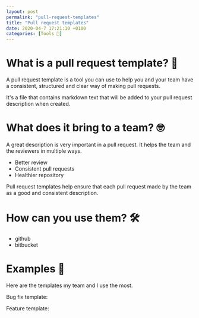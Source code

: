 ```yaml
---
layout: post
permalink: "pull-request-templates"
title: "Pull request templates"
date: 2020-04-7 17:21:10 +0100
categories: [Tools 🔧]
---
```


# What is a pull request template? 🤨

A pull request template is a tool you can use to help you and your team have a consistent, structured and clear way of making pull requests.

It's a file that contains markdown text that will be added to your pull request description when created.

# What does it bring to a team? 🤓

A great description is very important in a pull request. It helps the team and the reviewers in multiple ways.

- Better review
- Consistent pull requests
- Healthier repository

Pull request templates help ensure that each pull request made by the team as a good and consistent description.

# How can you use them? 🛠

- github
- bitbucket

# Examples 📝

Here are the templates my team and I use the most.

Bug fix template:

Feature template:
